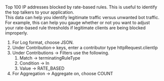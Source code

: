 Top 100 IP addresses blocked by rate-based rules. This is useful to identify the top talkers to your application.  
This data can help you identify legitimate traffic versus unwanted bot traffic. 
For example, this can help you gauge whether or not you want to adjust your rate-based rule thresholds if legitimate clients are being blocked improperly.

1. For Log format, choose JSON.
2. Under Contribution→ keys, enter a contributor type httpRequest.clientIp
3. Under Contributions → Filters use the following.  
    1. Match → terminatingRuleType
    2. Condition → In
    3. Value → RATE_BASED
4. For Aggregation → Aggregate on, choose COUNT
